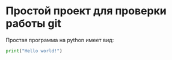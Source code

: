 # Простой проект для проверки работы git

Простая программа на python имеет вид:

```python
print("Hello world!")
```

